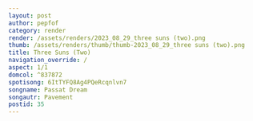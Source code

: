 ```yaml
---
layout: post
author: pepfof
category: render
render: /assets/renders/2023_08_29_three suns (two).png
thumb: /assets/renders/thumb/thumb-2023_08_29_three suns (two).png
title: Three Suns (Two)
navigation_override: /
aspect: 1/1
domcol: ^837872
spotisong: 6ItTYFQ8Ag4PQeRcqnlvn7
songname: Passat Dream
songautr: Pavement
postid: 35
---
```


<!--USER BEGIN 1-->

<!--USER END 1-->

<!--more-->
<!--USER BEGIN 2-->

<!--USER END 2-->

